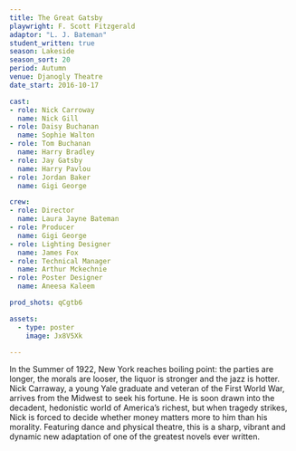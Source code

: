 ```yaml
---
title: The Great Gatsby
playwright: F. Scott Fitzgerald
adaptor: "L. J. Bateman"
student_written: true
season: Lakeside
season_sort: 20
period: Autumn
venue: Djanogly Theatre
date_start: 2016-10-17

cast:
- role: Nick Carroway
  name: Nick Gill
- role: Daisy Buchanan
  name: Sophie Walton
- role: Tom Buchanan
  name: Harry Bradley
- role: Jay Gatsby
  name: Harry Pavlou
- role: Jordan Baker
  name: Gigi George

crew:
- role: Director
  name: Laura Jayne Bateman
- role: Producer
  name: Gigi George
- role: Lighting Designer
  name: James Fox
- role: Technical Manager
  name: Arthur Mckechnie
- role: Poster Designer
  name: Aneesa Kaleem

prod_shots: qCgtb6

assets:
  - type: poster
    image: Jx8V5Xk

---
```


In the Summer of 1922, New York reaches boiling point: the parties are longer, the morals are looser, the liquor is stronger and the jazz is hotter. Nick Carraway, a young Yale graduate and veteran of the First World War, arrives from the Midwest to seek his fortune. He is soon drawn into the decadent, hedonistic world of America’s richest, but when tragedy strikes, Nick is forced to decide whether money matters more to him than his morality. Featuring dance and physical theatre, this is a sharp, vibrant and dynamic new adaptation of one of the greatest novels ever written.

